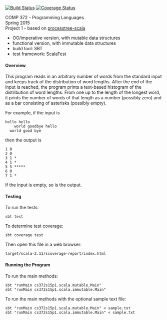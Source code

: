 [![Build Status](https://travis-ci.org/csoulakian/Word-Length-Histogram-Scala.svg)](https://travis-ci.org/csoulakian/Word-Length-Histogram-Scala)
[![Coverage Status](https://coveralls.io/repos/csoulakian/Word-Length-Histogram-Scala/badge.svg?branch=master&service=github)](https://coveralls.io/github/csoulakian/Word-Length-Histogram-Scala?branch=master)

COMP 372 - Programming Languages  
Spring 2015  
Project 1 - based on [processtree-scala](https://github.com/LoyolaChicagoCode/processtree-scala)
- OO/imperative version, with mutable data structures
- functional version, with immutable data structures
- build tool: SBT
- test framework: ScalaTest

#### Overview

This program reads in an arbitrary number of words from the standard input and keeps track of the distribution of word lengths.
After the end of the input is reached, the program prints a text-based histogram of the distribution of word lengths.
From one up to the length of the longest word, it prints the number of words of that length as a number (possibly zero)
and as a bar consisting of asterisks (possibly empty).

For example, if the input is

    hello hello
        world goodbye hello
      world good bye

then the output is

    1 0
    2 0
    3 1 *
    4 1 *
    5 5 *****
    6 0
    7 1 *

If the input is empty, so is the output.

#### Testing

To run the tests:

    sbt test

To determine test coverage:

    sbt coverage test

Then open this file in a web browser:

    target/scala-2.11/scoverage-report/index.html

#### Running the Program

To run the main methods:

    sbt "runMain cs372s15p1.scala.mutable.Main"
    sbt "runMain cs372s15p1.scala.immutable.Main"

To run the main methods with the optional sample text file:

    sbt "runMain cs372s15p1.scala.mutable.Main" < sample.txt
    sbt "runMain cs372s15p1.scala.immutable.Main" < sample.txt

